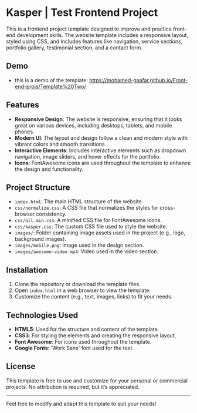 # Kasper | Test Frontend Project

This is a frontend project template designed to improve and practice front-end development skills. The website template includes a responsive layout, styled using CSS, and includes features like navigation, service sections, portfolio gallery, testimonial section, and a contact form.

## Demo
- this is a demo of the template: 
https://mohamed-gaafar.github.io/Front-end-projs/Template%20Two/

## Features

- **Responsive Design**: The website is responsive, ensuring that it looks great on various devices, including desktops, tablets, and mobile phones.
- **Modern UI**: The layout and design follow a clean and modern style with vibrant colors and smooth transitions.
- **Interactive Elements**: Includes interactive elements such as dropdown navigation, image sliders, and hover effects for the portfolio.
- **Icons**: FontAwesome icons are used throughout the template to enhance the design and functionality.

## Project Structure

- `index.html`: The main HTML structure of the website.
- `css/normalize.css`: A CSS file that normalizes the styles for cross-browser consistency.
- `css/all.min.css`: A minified CSS file for FontAwesome icons.
- `css/kasper.css`: The custom CSS file used to style the website.
- `images/`: Folder containing image assets used in the project (e.g., logo, background images).
- `images/mobile.png`: Image used in the design section.
- `images/awesome-video.mp4`: Video used in the video section.

## Installation

1. Clone the repository or download the template files.
2. Open `index.html` in a web browser to view the template.
3. Customize the content (e.g., text, images, links) to fit your needs.

## Technologies Used

- **HTML5**: Used for the structure and content of the template.
- **CSS3**: For styling the elements and creating the responsive layout.
- **Font Awesome**: For icons used throughout the template.
- **Google Fonts**: 'Work Sans' font used for the text.

## License

This template is free to use and customize for your personal or commercial projects. No attribution is required, but it’s appreciated.

---

Feel free to modify and adapt this template to suit your needs!
